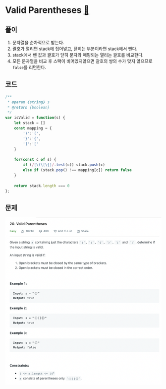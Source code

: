 # Valid Parentheses [🔗](https://leetcode.com/problems/valid-parentheses/)

## 풀이

1. 문자열을 순차적으로 받는다.
2. 괄호가 열리면 stack에 집어넣고, 닫히는 부분이라면 stack에서 뺀다.
3. stack에서 뺀 값과 괄호가 닫히 문자와 매핑되는 열리는 괄호를 비교한다.
4. 모든 문자열을 비교 후 스택이 비어있지않으면 괄호의 쌍의 수가 맞지 않으므로 `false`를 리턴한다.

## 코드

```javascript
/**
 * @param {string} s
 * @return {boolean}
 */
var isValid = function(s) {
    let stack = []
    const mapping = {
        ')':'(',
        '}':'{',
        ']':'['
    }
    
    for(const c of s) {
        if (/[\(\[\{]/.test(c)) stack.push(c)
        else if (stack.pop() !== mapping[c]) return false
    }
    
    return stack.length === 0
};
```

## 문제

![problem](/assets/valid-parentheses.png)

